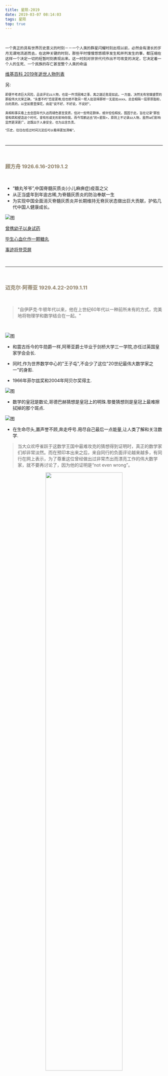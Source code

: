 ```yaml
---
title: 星陨-2019
date: 2019-03-07 08:14:03
tags: 星陨
top: true
---
```


<br>

`一个真正的具有世界历史意义的时刻－－一个人类的群星闪耀时刻出现以前，必然会有漫长的岁月无谓地流逝而去，在这种关键的时刻，那些平时慢慢悠悠顺序发生和并列发生的事，都压缩在这样一个决定一切的短暂时刻表现出来。这一时刻对世世代代作出不可改变的决定，它决定着一个人的生死、一个民族的存亡甚至整个人类的命运`


[维基百科 2019年逝世人物列表](https://zh.wikipedia.org/wiki/2019%E5%B9%B4%E9%80%9D%E4%B8%96%E4%BA%BA%E7%89%A9%E5%88%97%E8%A1%A8)

另:

<font size=1>即便不考虑巨大风险，品谈评论zz人物，也是一件顶困难之事，离之越近愈是如此。一方面，决然无有官媒盛赞的那般伟大光荣正确，“永垂不朽”恐是更难;但也绝不致另一帮人批驳得那样一无是处xxxx。总会相隔一层厚厚脂粉，白的黑的，以至如雾里探花，由是"说不好，不好说，不说好"。

真相和事实看上去会因年代久远而褪色甚至变质，但对一些特定群体，或许恰恰相反。囿因于此，旨在记录“那些曾构筑和塑造这个时代，曾有形或无形影响你我，而今驾鹤远去”的<星陨>，原则上不记录zz人物，虽然ta们影响显然更深更广。这既出于人身安全，也为出言负责。

“历史，往往在经过时间沉淀后可以看得更加清晰”。

</font>

<br>

---

<br>


### <font color=#8B7E66> 顾方舟 1926.6.16-2019.1.2</font>

<br>

- “糖丸爷爷”,中国脊髓灰质炎(小儿麻痹症)疫苗之父
- 从正当盛年到年逾古稀,为脊髓灰质炎的防治奉献一生
- 为实现中国全面消灭脊髓灰质炎并长期维持无脊灰状态做出巨大贡献，护佑几代中国人健康成长。

![图](星陨-2019/-1.jpg)

[曾携幼子以身试药](http://www.sohu.com/a/288828943_465206)

[毕生心血化作一颗糖丸](https://baike.baidu.com/tashuo/browse/content?id=b35c476322252a0a423cc851&lemmaId=5654036&lemmaId=5654036&fr=qingtian)

[事迹将登荧屏](http://www.cams.ac.cn/blog/%E5%85%B3%E4%BA%8E%E5%B0%86%E9%A1%BE%E6%96%B9%E8%88%9F%E5%8F%8A%E5%85%B6%E5%9B%A2%E9%98%9F%E5%85%88%E8%BF%9B%E4%BA%8B%E8%BF%B9%E6%8B%8D%E6%91%84%E5%BD%B1%E8%A7%86%E4%BD%9C%E5%93%81%E7%9A%84%E9%80%9A/)


<br>

---

<br>

### <font color=#8B7E66>迈克尔·阿蒂亚 1929.4.22-2019.1.11</font>

<br>

> "自伊萨克·牛顿年代以来，他在上世纪60年代以一种前所未有的方式，完美地将物理学和数学结合在一起。"

<br>

![图](星陨-2019/c.jpeg)
- 和震古烁今的牛勋爵一样,阿蒂亚爵士毕业于剑桥大学三一学院,亦任过英国皇家学会会长.

- 同时,作为世界数学中心的"王子屯",不会少了这位"20世纪最伟大数学家之一"的身影.

- 1966年菲尔兹奖和2004年阿贝尔奖得主.


![图](星陨-2019/b.png)


- 数学的皇冠是数论,哥德巴赫猜想是皇冠上的明珠.黎曼猜想则是皇冠上最难擦拭掉的那个斑点.

![图](星陨-2019/d.png)

- 在生命尽头,置声誉不顾,奔走呼号.用尽自己最后一点能量,让人类了解和关注数学.
> 当大众欢呼雀跃于这数学王国中最难攻克的猜想得到证明时，真正的数学家们却非常淡然。而在预印本出来之后，来自同行的负面评论越来越多，有同行在网上表示，为了尊重这位曾经做出过非常杰出而漂亮工作的伟大数学家，就不要再讨论了，因为他的证明是“not even wrong”。


<div align=center><img src="星陨-2019/a.png" width = 70% height = 70%  /></div>


[原文地址点此, 版权归原作者所有](https://www.zhihu.com/question/295386983/answer/495496394?from=timeline&utm_medium=social&utm_oi=31213792264192&utm_source=wechat_session&s_s_i=Jqw9QIb15RPbv1Lyfy3QmB2nKpgFhprNdlq90PvafSQ%3D&s_r=1)

<br>

---

<br>

### <font color=#8B7E66>于敏 1926.8.16-2019.1.16</font>

<br>

![图2](星陨-2019/yumin.jpg)

<br>

核武器学家,两弹一星勋奖章及国家最高科学技术奖得主,“中国氢弹之父”.

`手中无剑与有剑不用是两回事`


[国防科技事业改革发展的重要推动者](http://www.xinhuanet.com/politics/2019-01/16/c_1123999470.htm)

[身为一叶无轻重 愿将一生献宏谋](http://www.ccdi.gov.cn/lswh/renwu/201901/t20190117_187293.html)

["他永远是那个临门一脚的人"](http://news.sciencenet.cn/htmlnews/2019/1/422359.shtm)

<br>

---

<br>

### <font color=#8B7E66>林清玄 1953.2.26-2019.1.23</font>

<br>

阳明山夜穹，少却一颗闪亮的星；赤县文坛，缺了一股清流涓涓。

'谁见过人蓄养凤凰呢?谁能束缚月光呢?一颗流星自有它来去的方向，我有我的去处。'

天寒露重，望君保重。

谨以此诵读,缅怀先生 [和时间赛跑(节选)](https://www.ximalaya.com/yule/8386443/154908383)

<br>

<div align=center><img src="星陨-2019/1.jpeg" width = 70% height = 70%  /></div>
<div align=center><img src="星陨-2019/2.jpeg" width = 70% height = 70%  /></div>
<div align=center><img src="星陨-2019/3.jpeg" width = 70% height = 70%  /></div>
<div align=center><img src="星陨-2019/4.jpeg" width = 70% height = 70%  /></div>
<div align=center><img src="星陨-2019/5.jpeg" width = 70% height = 70%  /></div>
<div align=center><img src="星陨-2019/6.jpeg" width = 70% height = 70%  /></div>


<br>

---

<br>

### <font color=#8B7E66>褚时健 1928.1.23—2019.3.5</font>

<br>

一个图腾消失，一个logo落幕。
🎉🎉🎉


<div align=center><img src="星陨-2019/11.jpeg" width = 70% height = 70%  /></div>


<div align=center><img src="星陨-2019/12.jpeg" width = 70% height = 70%  /></div>
<div align=center><img src="星陨-2019/13.jpeg" width = 70% height = 70%  /></div>
<div align=center><img src="星陨-2019/14.jpeg" width = 70% height = 70%  /></div>
<div align=center><img src="星陨-2019/15.jpeg" width = 70% height = 70%  /></div>
<div align=center><img src="星陨-2019/16.jpeg" width = 70% height = 70%  /></div>
<div align=center><img src="星陨-2019/17.jpeg" width = 70% height = 70%  /></div>
<div align=center><img src="星陨-2019/18.jpeg" width = 70% height = 70%  /></div>
<div align=center><img src="星陨-2019/19.jpeg" width = 70% height = 70%  /></div>


<br>

--- 

<br>

### <font color=#8B7E66>志村五郎 1930.2.23-2019.5.3</font>

<br>

[打开通往费马大定理大门的传奇数学家去世了](https://huanqiukexue.com/a/qianyan/tianwen__wuli/2019/0513/28272.html)

[更多可点击](http://www.qdaily.com/articles/63738.html)

[志村五郎纪念安德烈·薇依的文章](https://www.douban.com/note/333462788/)

志村先生于半个月前辞世，百度百科未做更新，更不要奢望页面置灰。绝大多数中国人，对这个敌国学者一无所知。

要说几百年前，法国律师费马，提出一个理解起来异常简单，而求证却难于登天的猜想，并挑衅地说已找到答案，只囿于页边狭窄不能写下。在此后的358年间，这个物种最聪明头脑前仆后继怏怏无果。直到25年前，英国人怀尔斯解决了这个问题。志村及其同僚的研究成果，为那个面壁九年终破壁的英国人，提供了基础。

志村和怀尔斯都有一段王子屯任教经历，如同卡文迪许实验室之于物理，这个坚决不扩招的藤校，依然是世界数学的中心。

在我所从事领域，或说对一个现代人如水和电一般的互联网信息行业，也深刻应用到志村的研究成果而浑然不自知。非对称加密公钥私钥的基石是“正易反难”，笼统说主要有两大类，一是几个大质数相乘很容易得到乘积，而知乘积(公钥)很难分解出因子，人类缺乏分解大数的方法，而如果几个月前，黎曼猜想被证明，则无疑会动摇包括rsa加密算法在内许多密码学根基。而这时人类并非一筹莫展，还有一种基于圆锥曲线更为安全的加密算法，即拜志村多年前的研究。

除去数学，他还是位`imari`瓷器的收藏家和著述者(伊万里,日本佐贺县西部的港口城市,以`伊万里烧`亦称`有田烧`而闻名)

![图2](星陨-2019/20.png)

![图2](星陨-2019/21.png)

![图2](星陨-2019/22.png)

![图2](星陨-2019/23.png)

![图2](星陨-2019/24.png)


<br>


---

<br>

### <font color=#8B7E66>胡进庆 1936.3-2019.5.13</font>

<br>

`一代人心中抹不去的记忆`

![图](星陨-2019/0.png)

<br>


---

<br>

### <font color=#8B7E66>贝聿铭 1917.4.26-2019.5.16</font>

<br>


`你要想往新的一条路走，免不了有很多人觉得不大舒服，为什么要改？要改进是非常难接受的，要往前走，唯一的办法就是往前走。`

![图](星陨-2019/25.png)

![图](星陨-2019/26.jpeg)

<br>

---

<br>

### <font color=#8B7E66>张士平 1946.11—2019.5.23</font>

<br>

传奇虽去,传说不老.

多年以后，南方某城，满头白发的老人，会和对家世对祖籍充满好奇与疑问的孩童提起，在你爷爷长大的地方，出过一位顶了不起的人物。不管承认与否，他都润物无声一般深刻影响了许多人。

![图](星陨-2019/27.png)
![图](星陨-2019/28.png)
维基百科什么鬼?
![图](星陨-2019/29.png)


![图](星陨-2019/30.jpeg)

![图](星陨-2019/31.png)
![图](星陨-2019/32.png)

无法想象，如果没有这群草莽出身的“粗人”筚路蓝缕，我邹大概如同所有山东乃至北方县城一样，对体制对稳定对面子迷之迷恋。无法假设，自小长在那里又被称“满腹经纶”的我，对世界的认知，对人生的选择，对好恶与否的价值判断，将会与今天有多不一样。我知道，如同几乎所有追梦人一样，费劲乃至上穷碧落追寻，最后多半如竹篮打水，但百年之时回望却是欣慰满足。感谢你，那个从未谋面却在无声无息影响我改变我的人。此生不枉，天国再会。


<br>


---

<br>


### <font color=#8B7E66>默里·盖尔曼 1929.9.15-2019.5.24</font>

<br>

![图](星陨-2019/33.png)

- "夸克之父"
- 1969年诺贝尔物理学奖得主
- "会走路的百科全书"
- 犹太人
- 喜欢观察鸟类和收藏古董。谙熟古代文化和民俗传说，甚至熟悉许多土著文化。能流利地使用13门语言，并乐于炫耀自己过人的外语能力。好为人师，有一次还想当面纠正杨振宁说的汉语。


- 在加州理工学院与理查德·费曼一起共事时所发生的一些逸闻趣事,常为人们所津津乐道。二人曾经常为"谁是加州理工学院最聪明的人"而争执不休

- 以爱炫耀自己的博学和看不起应用研究而闻名,量子场论大师史蒂文·温伯格评价"从考古到仙人掌，再到非洲约鲁巴克人的传说，再到发酵学，他懂得都比你多"

>（理论学家）用纸、笔和废纸篓作为研究工具，其中最重要的就是废纸篓。



![图](星陨-2019/34.jpeg)


 [更多参见](https://www.zhihu.com/question/325989432/answer/694414322)

<br>

---

<br>

### <font color=#8B7E66>乔治·罗森克兰兹 1916.8.20-2019.6.23</font>

<br>

乔治·罗森克兰兹（George Rosenkranz）,匈牙利化学家,避孕药发明人.同时还是一名出色的桥牌玩家.

![图](星陨-2019/36.jpg)

`避孕药改变了半个世纪以来女性的角色和社会地位`


>“我把关于避孕药价值的任何争论留给其他人去讨论，但是我们永远不能忘记，原创性的研究是制药和生物技术行业的命脉，跨学科的团队努力是重大研究成果不可或缺的动力。”

<br>

---

<br>

### <font color=#8B7E66>费尔南多·考巴托 1926.7.1－2019.7.12</font>

<br>

![图](星陨-2019/corby.jpeg)

费尔南多·考巴托 (Fernando José Corbató),人称"Corby",计算机科学家;提出计算机密码概念;发展了分时操作系统,曾领导CTSS与Multics计划,因在此领域的开创性工作被授予1990年“图灵奖”。

2012年,成为[计算机历史博物馆院士](https://www.computer.org/csdl/magazine/an/2012/01/man2012010083/13rRUwjoNBP).

(计算机历史博物馆,于1996年建立. 是为保存和展示信息时代的故事和产品,及探索计算机革命和其对人们生活的影响)





<font color="orange">“在一段固定时间内，不管他使用的是什么编程语言，一个程序员能写作的源代码行数是固定的。”

--- 柯巴托定理（Corbató's Law）</font>	

<br>

<font size = 1 >关于"分时操作系统"(Time-sharing Operating System,简称TSOS),对应于实时操作系统(Real Time Operating System,简称RTOS)，

TSOS是利用`分时技术`,使一台计算机同时为几个、几十个甚至几百个用户服务的一种操作系统,广泛应用于计算机早期,和现在的个人机中. Windows、Linux、Unix均为分时操作系统.

一个很直观的例子,一台服务器,多个用户可以同时ssh远程连接进行各种操作..

后来出现的vps,及用包括kvm等技术在内的虚拟化方案"分隔"出的云服务器,算是更高一个维度上的"分时".


[实时系统和分时系统](https://blog.csdn.net/qq_38315190/article/details/80613771)

[实时操作系统与分时操作系统的主要区别?](https://www.zhihu.com/question/31609663)
</font>

<br>


*参考:*

[图灵奖得主Fernando Corbató逝世：没有他或许没有Linux和C语言](https://cloud.tencent.com/developer/article/1464402)


[操作系统开发第一人去世，曾获图灵奖启发Linux和C语言](https://new.qq.com/omn/20190724/20190724A08PB200.html)


**番外:**

就商业角度说,MULTICS是个失败的操作系统,就理念上来讲,这个系统实在是有点超前且求全.
[一个失败的操作系统MULTICS](https://www.cnblogs.com/lcword/p/5691602.html)

类似第谷与开普勒,或是开普勒与牛顿,
Multics（Multiplexed Information and Computing System）本身不算成功,但启发和孕育了Unix.后者的两位发明者`Ken Thompson`(肯·汤普逊)和`Dennis MacAlistair Ritchie`(丹尼斯·里奇)先于Corby,于1983年获图灵奖.

其中,`Ken Thompson`同时也是B语言/Go语言之父,参与UTF-8设计.黑客文化圈子通常称他为“ken”

`Dennis MacAlistair Ritchie`是C语言之父,。黑客圈子通常称他为“dmr”.在乔布斯逝世一周,祭奠缅怀文章多如雪片时,被人发现死于寓所.

提供该消息的是其之前的同事`Rob Pike`(罗勃特·派克) --- UNIX小组成员,与`Ken Thompson`共同开发了UTF-8,与`Ken Thompson`同为`Go语言三巨头`之一.

![图](星陨-2019/unix.png)

> 有人将丹尼斯·里奇与史蒂夫·乔布斯进行对比，试图探究二人之中谁更重要，然后得出一条结论，“在过去四十年的技术革命里，里奇起到了关键作用——包括苹果公司想要用来创造财富的技术”。有人说“从另一方面讲，丹尼斯·里奇发明了两项关键的软件技术，这种技术是直接或间接组成现在每一件计算机产品的DNA。它听起来很疯狂，可事实的确如此。”还有人评价道，“许多在计算机科学和相关领域的人都清楚，里奇的重要性体现在一切需要通过计算机实现的工作之中”。

> 为纪念丹尼斯·里奇，Fedora的开发团队将Fedora 16（发布于里奇去世一个月后）献给他，而FreeBSD的开发团队也将FreeBSD 9.0（发布于2012年1月12日）献给他。

<br>
<br>

**历届图灵奖得主及成就:**

![图](星陨-2019/turing.png)

<br>

---

<br>

### <font color=#8B7E66>戴铁郎 1930-2019.9.04</font>

<br>

![图](星陨-2019/37.png)

“这是一个好时代，好到让我常常遗憾，要是再年轻一点就好了。”

>90后的童年渐渐只能在回忆中了



<br>


---

<br>

### <font color=#8B7E66>曾宪梓 1934.2.2-2019.9.20</br>

<br>

<img src="星陨-2019/38.png" width = 80% height = 80% />

<br>

- 生于广东省粤东区绥靖专员公署梅县（今梅州市梅县区）一农民家庭，幼年丧父，少年辍学，自少砍柴放牛帮补家计。

- 后来得到政府扶助，重获接受教育机会，1961年毕业于广州中山大学生物学系。

- 1968年偷渡来香港，为照顾家人开始缝制领带，到街上贩卖，后以“金狮”作为商标，但销路不理想，后发现“狮”与“输”谐音，顾客觉得不吉利，于是改名为“金利来”，迅即销量大增，于1971年成为注册商标，同年赞助世界乒乓球单打冠军庄则栋来港表演的电视转播，令品牌更多人得知。1973年，金利来于中环永安百货设立领带售卖专柜，首创拆帐方式与百货公司合作，令业务逆市而上。

- "香港领带之王"


- 1992年，捐赠1亿港元予中华人民共和国教育部，成立“曾宪梓教育基金”，扶助内地贫困地区教育事业。2004年以1亿港元成立“曾宪梓载人航天基金”，鼓励对中国航天事业有贡献的科学家及航天员。2008年再以1亿港元设立“曾宪梓体育基金”，鼓励北京奥运会及往后三届奥运会获得金牌的中国运动员。

- 南京紫金山天文台于1993年把编号3388的小行星，以曾宪梓命名。

- 2019年9月20日下午16时28分，在家乡梅州病逝，享年85岁。

![图](星陨-2019/39.png)

![图](星陨-2019/40.png)


> 永远以积极乐观的心态去拓展自己和身外的世界。

![图](星陨-2019/41.png)


<br>

---

<br>

### <font color=#8B7E66>谢高华 1931.11-2019.10.23</font>

<br>

<img src="星陨-2019/42.png" width = 90% height = 90% />

<br>

> 你在中国地图上看，说要找一个地方，它能够成为全世界最大的小商品集散中心，你肯定不会想到义乌，那个地方交通不好，旁边也没什么产业基础，它就是金华中部一个特别小的县城。为什么义乌能成为全球最大的小商品集散中心？没有什么道理！


<img src="星陨-2019/43.jpeg" width = 100% height = 100% />

>1980年代初，就是他，在全中国所有的县里面第一个允许老百姓在马路边摆摊卖东西。然后下雨、下雪，摆摊的老百姓很可怜，怎么办？搭棚子。这个棚搭完以后，就是中国的第一个小商品交易市场。

>中国有成千上万的谢高华，就是这些人决定性地改变了一个地区的经济面貌。他们手上有比欧美国家市长、州长大得多的权力，但同时他们需要比这些欧美的市长和州长承担更大责任。

<br>

引自 [激荡四十年，这个时代从不辜负人，它只是磨炼我们](https://www.sohu.com/a/215743204_163277)



"2018年，在庆祝改革开放40周年大会时，马云与谢高华的一张握手照片在网上传开。此前，在人民大会堂举行的庆祝改革开放40周年文艺晚会上，同为入选改革开放杰出贡献表彰对象的马云，正巧坐在谢高华前排，晚会开始前他特意转身与谢高华握手。

一位是全球最大电子商务平台的缔造者，一位是全球最大的小商品市场的开创者，两人的手紧紧地握在了一起。这一握给人新的诠释——从谢高华到马云是浙商精神的一种传承。"

引自 [谢谢！谢高华！](https://zj.zjol.com.cn/news.html?id=1313825)
<br>


更多点击:

[86岁谢高华获“终身贡献奖”，系“世界超市”义乌的开拓者](https://www.thepaper.cn/newsDetail_forward_1664213)

[对这个国家技术官僚的最好想象](https://www.cyzone.cn/article/170772.html)




<br>

---

<br>

### <font color=#8B7E66>流沙河 1931.11.11-2019.11.23</font>

<br>

<img src="星陨-2019/43.png" width = 90% height = 90% />

<br>

>理想是石，敲出星星之火;<br>
理想是火，点燃熄灭的灯;<br>
理想是灯，照亮夜行的路;<br>
理想是路，引你走到黎明。<br>
...

<br>

>...<br>
就是那一只蟋蟀<br>
在《豳风·七月》里唱过<br>
在《唐风·蟋蟀》里唱过<br>
在《古诗十九首》里唱过<br>
在花木兰的织机旁唱过<br>
在姜夔的词里唱过<br>
劳人听过<br>
思妇听过<br><br>
就是那一只蟋蟀<br>
在深山的驿道边唱过<br>
在长城的烽台上唱过<br>
在旅馆的天井中唱过<br>
在战场的野草间唱过<br>
孤客听过<br>
伤兵听过<br>
...

<br>

>天真的眼睛到处看到朋友<br>
阴沉的眼睛到处看到敌人<br>
恐惧的眼睛到处看到陷阱<br><br>
贪鄙的眼睛到处看到黄金<br>
忧愁的眼睛到处看到凄凉<br>
欢笑的眼睛到处看到光明<br>

<br>

<img src="星陨-2019/44.jpeg" width = 90% height = 90% />

<br>

>感谢古老的汉字，收容无家的远行客。<br>
感谢奇妙的汉字，愉悦避世的梦中人。

<br>


"后蜀国王孟昶遍植成都城上的芙蓉，早上开花，晚上凋落。这也让我想到我自己的生命，一转眼就到80多岁了。有时候梦醒，还以为自己在少年，其实已是白头老翁。让人不得不感慨：时间快如飞，人生短似梦，更好像芙蓉花早开夕败。我在成都的生活，好像也是一场芙蓉秋梦。"

<br>
"劳我一生，博得书虫之名。<br>
前面是终点站，下车无遗憾了"

<br>
<br>

[送别流沙河：跌宕起伏又干干净净的一生](http://news.sina.com.cn/c/2019-11-24/doc-iihnzhfz1329458.shtml)

[不要迷信国学,不要读<弟子规>](https://dajia.qq.com/original/category/lsh20161017.html)




---

<br>

`在人类在命运降临的伟大瞬间，市民的一切美德 -- 小心、顺从、勤勉、谨慎，都无济于事，它始终只要求天才人物，并且将他造就成不朽的形象。命运鄙视地把畏首畏尾的人拒之门外。命运 -- 这世上的另一位神，只愿意用热烈的双臂把勇敢者高高举起，送上英雄们的天堂`


###  ***历史，往往在经过时间沉淀后可以看得更加清晰***
